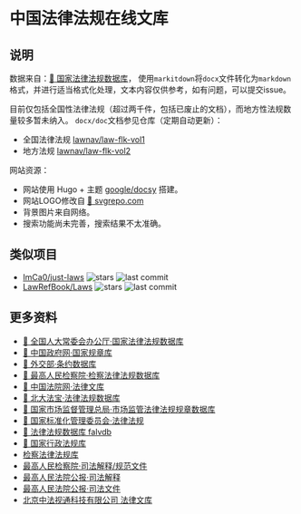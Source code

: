 # 中国法律法规在线文库

## 说明

数据来自：[🔗 国家法律法规数据库](https://flk.npc.gov.cn/search)，
使用`markitdown`将`docx`文件转化为`markdown`格式，并进行适当格式化处理，文本内容仅供参考，如有问题，可以提交issue。

目前仅包括全国性法律法规（超过两千件，包括已废止的文档），而地方性法规数量较多暂未纳入。
`docx/doc`文档参见仓库（定期自动更新）：

- 全国法律法规 [lawnav/law-flk-vol1](https://github.com/lawnav/law-flk-vol1)
- 地方法规 [lawnav/law-flk-vol2](https://github.com/lawnav/law-flk-vol2)

网站资源：

- 网站使用 Hugo + 主题 [google/docsy](https://github.com/google/docsy) 搭建。
- 网站LOGO修改自 [🔗 svgrepo.com](https://www.svgrepo.com/ "justice")
- 背景图片来自网络。
- 搜索功能尚未完善，搜索结果不太准确。

## 类似项目

- [ImCa0/just-laws](https://github.com/ImCa0/just-laws)
    ![stars](https://img.shields.io/github/stars/ImCa0/just-laws)
    ![last commit](https://img.shields.io/github/last-commit/ImCa0/just-laws)
- [LawRefBook/Laws](https://github.com/LawRefBook/Laws)
    ![stars](https://img.shields.io/github/stars/LawRefBook/Laws)
    ![last commit](https://img.shields.io/github/last-commit/LawRefBook/Laws)

## 更多资料

- [🔗 全国人大常委会办公厅·国家法律法规数据库](https://flk.npc.gov.cn/index)
- [🔗 中国政府网·国家规章库](https://www.gov.cn/zhengce/xxgk/gjgzk/index.htm)
- [🔗 外交部·条约数据库](https://treaty.mfa.gov.cn/web/index.jsp)
- [🔗 最高人民检察院·检察法律法规数据库](https://www.spp.gov.cn/spp/flfgk/index.shtml)
- [🔗 中国法院网·法律文库](https://www.chinacourt.cn/law.shtml)
- [🔗 北大法宝·法律法规数据库](https://www.pkulaw.com/law)
- [🔗 国家市场监督管理总局·市场监管法律法规规章数据库](https://sjfg.samr.gov.cn/law/pageInfo/main.main)
- [🔗 国家标准化管理委员会·法律法规](https://www.sac.gov.cn/xxgk/flfg/index.html)
- [🔗 法律法规数据库 falvdb](https://falvdb.com/)
- [🔗 国家行政法规库](https://xzfg.moj.gov.cn/search2.html)
- [检察法律法规库](https://www.spp.gov.cn/spp/xf/index.shtml)
- [最高人民检察院·司法解释/规范文件](https://www.spp.gov.cn/spp/flfg/index.shtml)
- [最高人民法院公报·司法解释](http://gongbao.court.gov.cn/ArticleList.html?serial_no=sfjs)
- [最高人民法院公报·司法文件](http://gongbao.court.gov.cn/ArticleList.html?serial_no=sfwj)
- [北京中法视通科技有限公司 法律文库](http://lawdb.cncourt.org)
